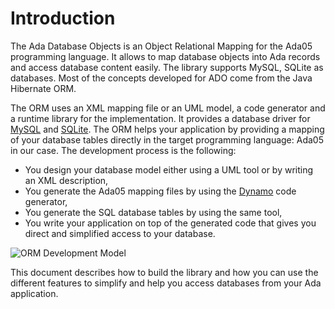 # Introduction

The Ada Database Objects is an Object Relational Mapping for the Ada05 programming language.
It allows to map database objects into Ada records and access database content easily.
The library supports MySQL, SQLite as databases.
Most of the concepts developed for ADO come from the Java Hibernate ORM.

The ORM uses an XML mapping file or an UML model, a code generator and a runtime library for the implementation.  It provides a database driver for [MySQL](http://www.mysql.com/)
and [SQLite](http://www.sqlite.org/).  The ORM helps your application by providing a mapping of your database
tables directly in the target programming language: Ada05 in our case.  The development process is the following:

  * You design your database model either using a UML tool or by writing an XML description,
  * You generate the Ada05 mapping files by using the [Dynamo](https://github.com/stcarrez/dynamo) code generator,
  * You generate the SQL database tables by using the same tool,
  * You write your application on top of the generated code that gives you direct and simplified access to your database.

![ORM Development Model](wiki/images/ado-orm.png)

This document describes how to build the library and how you can use
the different features to simplify and help you access databases
from your Ada application.

